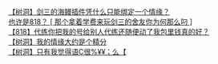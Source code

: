 [【树洞】剑三的海鳗插件凭什么只能绑定一个情缘？](http://tieba.baidu.com/p/3506340865?see_lz=1&pn=)   
[也许是818？ [ 那个拿着学费来玩剑三的舍友你为何那么叼 ]](http://tieba.baidu.com/p/3505897941?see_lz=1&pn=)   
[【818】代练你把我的号给别人代练还随便动了我包里钱真的好？](http://tieba.baidu.com/p/3505394565?see_lz=1&pn=)   
[【树洞】我的情缘大约是个精分](http://tieba.baidu.com/p/3505957684?see_lz=1&pn=)   
[【树洞】只有我觉得语C很%&#x00A5;&#x00A5;；么【](http://tieba.baidu.com/p/3504817643?see_lz=1&pn=)   
